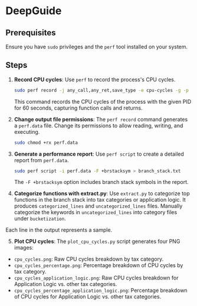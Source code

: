 # DeepGuide

## Prerequisites

Ensure you have `sudo` privileges and the `perf` tool installed on your system.

## Steps

1. **Record CPU cycles**: Use `perf` to record the process's CPU cycles.

    ```bash
    sudo perf record -j any_call,any_ret,save_type -e cpu-cycles -g -p <PID> -- sleep 60
    ```

    This command records the CPU cycles of the process with the given PID for 60 seconds, capturing function calls and returns.

2. **Change output file permissions**: The `perf record` command generates a `perf.data` file. Change its permissions to allow reading, writing, and executing.

    ```bash
    sudo chmod +rx perf.data
    ```

3. **Generate a performance report**: Use `perf script` to create a detailed report from `perf.data`.

    ```bash
    sudo perf script -i perf.data -F +brstacksym > branch_stack.txt
    ```

    The `-F +brstacksym` option includes branch stack symbols in the report.

4. **Categorize functions with extract.py**: Use `extract.py` to categorize top functions in the branch stack into tax categories or application logic. It produces `categorized_lines` and `uncategorized_lines` files. Manually categorize the keywords in `uncategorized_lines` into category files under `bucketization`.

Each line in the output represents a sample.

5. **Plot CPU cycles**: The `plot_cpu_cycles.py` script generates four PNG images:

- `cpu_cycles.png`: Raw CPU cycles breakdown by tax category.
- `cpu_cycles_percentage.png`: Percentage breakdown of CPU cycles by tax category.
- `cpu_cycles_application_logic.png`: Raw CPU cycles breakdown for Application Logic vs. other tax categories.
- `cpu_cycles_percentage_application_logic.png`: Percentage breakdown of CPU cycles for Application Logic vs. other tax categories.


